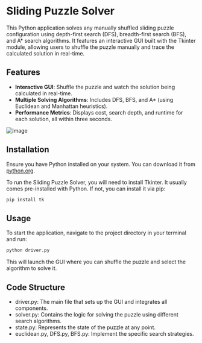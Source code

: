 # Sliding Puzzle Solver

This Python application solves any manually shuffled sliding puzzle configuration using depth-first search (DFS), breadth-first search (BFS), and A* search algorithms. It features an interactive GUI built with the Tkinter module, allowing users to shuffle the puzzle manually and trace the calculated solution in real-time.

## Features

- **Interactive GUI**: Shuffle the puzzle and watch the solution being calculated in real-time.
- **Multiple Solving Algorithms**: Includes DFS, BFS, and A* (using Euclidean and Manhattan heuristics).
- **Performance Metrics**: Displays cost, search depth, and runtime for each solution, all within three seconds.

![image](https://github.com/mihikakrishna/sliding-puzzle/assets/76601670/1ddb18f4-1674-4a69-9367-375a34ef1ff1)

## Installation

Ensure you have Python installed on your system. You can download it from [python.org](https://www.python.org/downloads/).

To run the Sliding Puzzle Solver, you will need to install Tkinter. It usually comes pre-installed with Python. If not, you can install it via pip:

```bash
pip install tk
```

## Usage
To start the application, navigate to the project directory in your terminal and run:

```bash
python driver.py
```

This will launch the GUI where you can shuffle the puzzle and select the algorithm to solve it.

## Code Structure
- driver.py: The main file that sets up the GUI and integrates all components.
- solver.py: Contains the logic for solving the puzzle using different search algorithms.
- state.py: Represents the state of the puzzle at any point.
- euclidean.py, DFS.py, BFS.py: Implement the specific search strategies.
